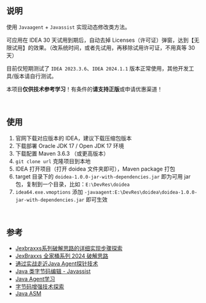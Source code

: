 ## 说明

使用 `Javaagent` + `Javassist` 实现动态修改类方法。

可应用在 IDEA 30 天试用到期后，自动去掉 Licenses（许可证）弹窗，达到【无限试用】的效果。（改系统时间，或者先试用，再移除试用许可证，不用真等 30 天）

目前仅短期测试了 `IDEA 2023.3.6`、`IDEA 2024.1.1` 版本正常使用，其他开发工具/版本请自行测试。

本项目**仅供技术参考学习**！有条件的**请支持正版**或申请优惠渠道！

<br/>

## 使用

1. 官网下载对应版本的 IDEA，建议下载压缩包版本
2. 下载部署 Oracle JDK 17 / Open JDK 17 环境
3. 下载配置 Maven 3.6.3 （或更高版本）
4. `git clone url` 克隆项目到本地
5. IDEA 打开项目（打开 doidea 文件夹即可），Maven package 打包
6. target 目录下的 `doidea-1.0.0-jar-with-dependencies.jar` 即为可用 jar 包，复制到一个目录，比如：`E:\DevRes\doidea`
7. `idea64.exe.vmoptions` 添加 `-javaagent:E:\DevRes\doidea\doidea-1.0.0-jar-with-dependencies.jar` 即可生效

<br/>

## 参考

- [Jexbraxxs系列破解思路的详细实现步骤探索](https://www.52pojie.cn/thread-1921814-1-1.html)
- [JexBraxxs 全家桶系列 2024 破解思路](https://www.52pojie.cn/thread-1919098-1-1.html)
- [通过实战走近Java Agent探针技术](https://juejin.cn/post/7025410644463583239)
- [Java 类字节码编辑 - Javassist](https://javasec.org/javase/JavaByteCode/Javassist.html)
- [Java Agent学习](https://www.yijinglab.com/specialized/20211214150751)
- [字节码增强技术探索](https://tech.meituan.com/2019/09/05/java-bytecode-enhancement.html)
- [Java ASM](https://paoka1.top/2023/04/05/Java-ASM/)

<br/>
